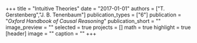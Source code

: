 +++
title = "Intuitive Theories"
date = "2017-01-01"
authors = ["T. Gerstenberg","J. B. Tenenbaum"]
publication_types = ["6"]
publication = "_Oxford Handbook of Causal Reasoning_"
publication_short = ""
image_preview = ""
selected = true
projects = []
math = true
highlight = true
[header]
image = ""
caption = ""
+++

